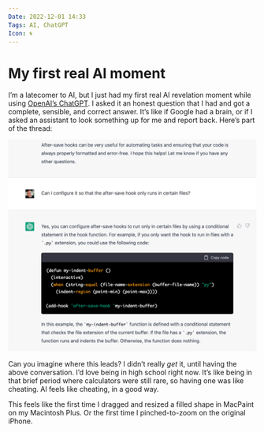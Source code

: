 ```yaml
---
Date: 2022-12-01 14:33
Tags: AI, ChatGPT
Icon: 🌀
---
```


# My first real AI moment

I’m a latecomer to AI, but I just had my first real AI revelation moment while using [OpenAI’s ChatGPT](https://chat.openai.com/chat). I asked it an honest question that I had and got a complete, sensible, and correct answer. It’s like if Google had a brain, or if I asked an assistant to look something up for me and report back. Here’s part of the thread:

![Me, chatting with a computer about Emacs](<_gpt-thread.png>)

Can you imagine where this leads? I didn’t really _get_ it, until having the above conversation. I’d love being in high school right now. It’s like being in that brief period where calculators were still rare, so having one was like cheating. AI feels like cheating, in a good way.

This feels like the first time I dragged and resized a filled shape in MacPaint on my Macintosh Plus. Or the first time I pinched-to-zoom on the original iPhone.
